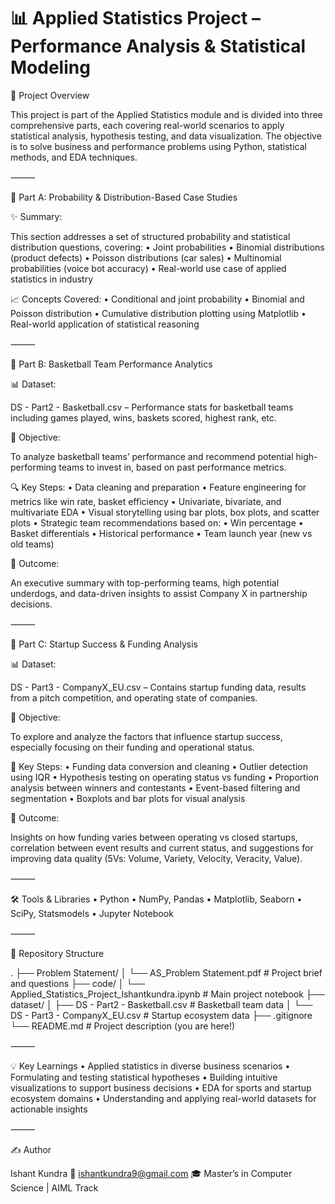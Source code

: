 # 📊 Applied Statistics Project – Performance Analysis & Statistical Modeling

📌 Project Overview

This project is part of the Applied Statistics module and is divided into three comprehensive parts, each covering real-world scenarios to apply statistical analysis, hypothesis testing, and data visualization. The objective is to solve business and performance problems using Python, statistical methods, and EDA techniques.

⸻

🧠 Part A: Probability & Distribution-Based Case Studies

✨ Summary:

This section addresses a set of structured probability and statistical distribution questions, covering:
	•	Joint probabilities
	•	Binomial distributions (product defects)
	•	Poisson distributions (car sales)
	•	Multinomial probabilities (voice bot accuracy)
	•	Real-world use case of applied statistics in industry

📈 Concepts Covered:
	•	Conditional and joint probability
	•	Binomial and Poisson distribution
	•	Cumulative distribution plotting using Matplotlib
	•	Real-world application of statistical reasoning

⸻

🏀 Part B: Basketball Team Performance Analytics

📊 Dataset:

DS - Part2 - Basketball.csv – Performance stats for basketball teams including games played, wins, baskets scored, highest rank, etc.

🧩 Objective:

To analyze basketball teams’ performance and recommend potential high-performing teams to invest in, based on past performance metrics.

🔍 Key Steps:
	•	Data cleaning and preparation
	•	Feature engineering for metrics like win rate, basket efficiency
	•	Univariate, bivariate, and multivariate EDA
	•	Visual storytelling using bar plots, box plots, and scatter plots
	•	Strategic team recommendations based on:
	•	Win percentage
	•	Basket differentials
	•	Historical performance
	•	Team launch year (new vs old teams)

📌 Outcome:

An executive summary with top-performing teams, high potential underdogs, and data-driven insights to assist Company X in partnership decisions.

⸻

🚀 Part C: Startup Success & Funding Analysis

📊 Dataset:

DS - Part3 - CompanyX_EU.csv – Contains startup funding data, results from a pitch competition, and operating state of companies.

🧩 Objective:

To explore and analyze the factors that influence startup success, especially focusing on their funding and operational status.

🧪 Key Steps:
	•	Funding data conversion and cleaning
	•	Outlier detection using IQR
	•	Hypothesis testing on operating status vs funding
	•	Proportion analysis between winners and contestants
	•	Event-based filtering and segmentation
	•	Boxplots and bar plots for visual analysis

📌 Outcome:

Insights on how funding varies between operating vs closed startups, correlation between event results and current status, and suggestions for improving data quality (5Vs: Volume, Variety, Velocity, Veracity, Value).

⸻

🛠️ Tools & Libraries
	•	Python
	•	NumPy, Pandas
	•	Matplotlib, Seaborn
	•	SciPy, Statsmodels
	•	Jupyter Notebook

⸻

📂 Repository Structure

.
├── Problem Statement/
│   └── AS_Problem Statement.pdf                 # Project brief and questions
├── code/
│   └── Applied_Statistics_Project_Ishantkundra.ipynb  # Main project notebook
├── dataset/
│   ├── DS - Part2 - Basketball.csv             # Basketball team data
│   └── DS - Part3 - CompanyX_EU.csv            # Startup ecosystem data
├── .gitignore
└── README.md                                   # Project description (you are here!)


⸻

💡 Key Learnings
	•	Applied statistics in diverse business scenarios
	•	Formulating and testing statistical hypotheses
	•	Building intuitive visualizations to support business decisions
	•	EDA for sports and startup ecosystem domains
	•	Understanding and applying real-world datasets for actionable insights

⸻

✍️ Author

Ishant Kundra
📧 ishantkundra9@gmail.com
🎓 Master’s in Computer Science | AIML Track
